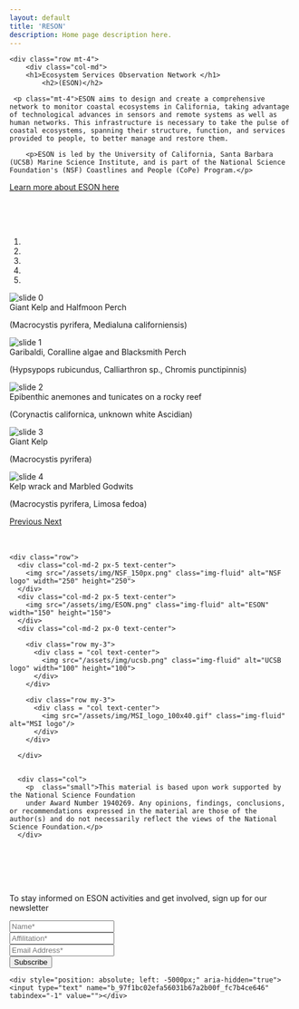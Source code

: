 ```yaml
---
layout: default
title: 'RESON'
description: Home page description here.
---
```

<style>
@media(min-width: 1250px) {
  #home-nav img {
    height: 100px !important;
    margin-top: -50px !important;
    margin-left: 20px;
  }
}
</style>

<div id="main-container">

<div class="container-fluid">

<!-- how to set cols: pages can vary the col widths; for full-width total should = 12. 
    if you don't specify width, cols will be split evenly over the viewport
	     col-md scales up (med to large desktops), and automatically stacks on phones and tablets (within the row). -->

    <div class="row mt-4">
        <div class="col-md">
        <h1>Ecosystem Services Observation Network </h1>
            <h2>(ESON)</h2>

     <p class="mt-4">ESON aims to design and create a comprehensive network to monitor coastal ecosystems in California, taking advantage of technological advances in sensors and remote systems as well as human networks. This infrastructure is necessary to take the pulse of coastal ecosystems, spanning their structure, function, and services provided to people, to better manage and restore them. 
</p> 

        <p>ESON is led by the University of California, Santa Barbara (UCSB) Marine Science Institute, and is part of the National Science Foundation's (NSF) Coastlines and People (CoPe) Program.</p>


   <p> <a href="{{ site.baseurl }}/about">Learn more about ESON here</a> </p>


  </div>

<div class="col-md">
<br/>
<br/>
<br/>

<div id="carouselExampleIndicators" class="carousel slide" data-ride="carousel">
  <ol class="carousel-indicators">
    <li data-target="#carouselExampleIndicators" data-slide-to="0" class="active"></li>
    <li data-target="#carouselExampleIndicators" data-slide-to="1"></li>
    <li data-target="#carouselExampleIndicators" data-slide-to="2"></li>
    <li data-target="#carouselExampleIndicators" data-slide-to="3"></li>
    <li data-target="#carouselExampleIndicators" data-slide-to="4"></li>

  </ol>
  <div class="carousel-inner">
    <div class="carousel-item active">
      <img class="d-block w-100" src="/assets/img/0096_1000px.jpg" alt="slide 0">
      <div class="carousel-caption d-none d-md-block">
        <div class="title">Giant Kelp and Halfmoon Perch</div>
        <p class="subtitle font-italic">(Macrocystis pyrifera, Medialuna californiensis)</p>
      </div>
     </div>
     <div class="carousel-item">
      <img class="d-block w-100" src="/assets/img/0573_1000px.jpg" alt="slide 1">
      <div class="carousel-caption d-none d-md-block">
        <div class="title">Garibaldi, Coralline algae and Blacksmith Perch</div>
        <p class="subtitle font-italic">(Hypsypops rubicundus, Calliarthron sp., Chromis punctipinnis)</p>
      </div>
    </div>
    <div class="carousel-item">
      <img class="d-block w-100" src="/assets/img/rocky_reef_scdi_1000.jpg" alt="slide 2">
      <div class="carousel-caption d-none d-md-block">
        <div class="title">Epibenthic anemones and tunicates on a rocky reef</div>
        <p class="subtitle font-italic">(Corynactis californica, unknown white Ascidian)</p>
      </div>
    </div>
    <div class="carousel-item">
      <img class="d-block w-100" src="/assets/img/1495_1000px.jpg" alt="slide 3">
      <div class="carousel-caption d-none d-md-block">
        <div class="title">Giant Kelp</div>
        <p class="subtitle font-italic">(Macrocystis pyrifera)</p>
      </div>
    </div>
   <div class="carousel-item">
      <img class="d-block w-100" src="/assets/img/1304_1000px.jpg" alt="slide 4">
      <div class="carousel-caption d-none d-md-block">
        <div class="title">Kelp wrack and Marbled Godwits</div>
        <p class="subtitle font-italic">(Macrocystis pyrifera, Limosa fedoa)</p>
      </div>
    </div>
  </div>
  <a class="carousel-control-prev" href="#carouselExampleIndicators" role="button" data-slide="prev">
    <span class="carousel-control-prev-icon" aria-hidden="true"></span>
    <span class="sr-only">Previous</span>
  </a>
  <a class="carousel-control-next" href="#carouselExampleIndicators" role="button" data-slide="next">
    <span class="carousel-control-next-icon" aria-hidden="true"></span>
    <span class="sr-only">Next</span>
  </a>
</div>

</div>
</div>



<div>
<br/>
<br/>
</div>


    <div class="row">
      <div class="col-md-2 px-5 text-center">
        <img src="/assets/img/NSF_150px.png" class="img-fluid" alt="NSF logo" width="250" height="250">
      </div>
      <div class="col-md-2 px-5 text-center">
        <img src="/assets/img/ESON.png" class="img-fluid" alt="ESON" width="150" height="150">
      </div>
      <div class="col-md-2 px-0 text-center">
        
        <div class="row my-3">
          <div class = "col text-center">
            <img src="/assets/img/ucsb.png" class="img-fluid" alt="UCSB logo" width="100" height="100">
          </div>
        </div>
        
        <div class="row my-3">
          <div class = "col text-center">
            <img src="/assets/img/MSI_logo_100x40.gif" class="img-fluid" alt="MSI logo"/>
          </div>
        </div>
        
      </div>
 
      
      <div class="col">
        <p  class="small">This material is based upon work supported by the National Science Foundation
        under Award Number 1940269. Any opinions, findings, conclusions, or recommendations expressed in the material are those of the author(s) and do not necessarily reflect the views of the National Science Foundation.</p>
      </div> 
<br/>
<br/>
      </div>

<!-- Begin Mailchimp Signup Form -->

<div>
<br/>
<br/>
<p> To stay informed on ESON activities and get involved, sign up for our newsletter </p>
</div>




<div class="col-md-6">

 <form action="https://ucsb.us1.list-manage.com/subscribe/post?u=4e7a27ba5e444e0f5de601605&amp;id=850e77d9be" method="post" target="_blank">
    <div class="form-group">
        <label for="mce-FNAME"> </label>
        <input type="text" class="form-control" name="FNAME" id="mce-FNAME" placeholder='Name*'>
    </div>
    <div class="form-group">
        <label for="mce-LNAME"> </label>
        <input type="text" class="form-control" name="LNAME" id="mce-LNAME" placeholder='Affilitation*'>
    </div>
    <div class="form-group">
        <label for="mce-EMAIL"> </label>
        <input type="email" class="form-control" required="required" name="EMAIL" id="mce-EMAIL" placeholder='Email Address*'>
    </div>
    <button type="submit" class="btn btn-primary"><i class="fa fa-envelope-o"></i> Subscribe</button>

    <div style="position: absolute; left: -5000px;" aria-hidden="true"><input type="text" name="b_97f1bc02efa56031b67a2b00f_fc7b4ce646" tabindex="-1" value=""></div>

</form>
</div>


<!--end form -->



